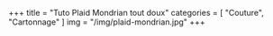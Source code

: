 +++
title = "Tuto Plaid Mondrian tout doux"
categories = [ "Couture", "Cartonnage" ]
img = "/img/plaid-mondrian.jpg"
+++